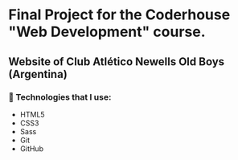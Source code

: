 # Final Project for the Coderhouse "Web Development" course.
## Website of Club Atlético Newells Old Boys (Argentina)
### 🧠 Technologies that I use:
- HTML5 
- CSS3
- Sass
- Git
- GitHub
